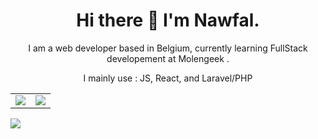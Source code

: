 <h1 align="center">Hi there 👋 I'm Nawfal.</h1>

<p align="center">I am a web developer based in Belgium, currently learning FullStack developement at Molengeek .</p>


<p align="center">I mainly use : JS, React, and Laravel/PHP</p>

<table>
  <tr>
    <td valign="top"><img src="https://github-readme-stats.vercel.app/api?username=Nelnaji&count_private=true&theme=onedark&show_icons=true"></td>
    <td valign="center"><img src="https://github-readme-stats.vercel.app/api/top-langs/?username=Nelnaji&theme=onedark&layout=compact"></td>
    
  </tr>
</table>
<img src="https://github-readme-stats.vercel.app/api/wakatime?username=Elkna&theme=onedark&layout=compact">
